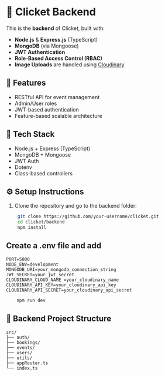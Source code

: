 # 🔧 Clicket Backend

This is the **backend** of Clicket, built with:

- **Node.js** & **Express.js** (TypeScript)
- **MongoDB** (via Mongoose)
- **JWT Authentication**
- **Role-Based Access Control (RBAC)**
- **Image Uploads** are handled using [Cloudinary](https://cloudinary.com/)

## 🚀 Features

- RESTful API for event management
- Admin/User roles
- JWT-based authentication
- Feature-based scalable architecture

## 🧰 Tech Stack

- Node.js + Express (TypeScript)
- MongoDB + Mongoose
- JWT Auth
- Dotenv
- Class-based controllers

## ⚙️ Setup Instructions

1. Clone the repository and go to the backend folder:

   ```bash
    git clone https://github.com/your-username/clicket.git
    cd clicket/backend
    npm install

## Create a .env file and add
```
PORT=5000
NODE_ENV=development
MONGODB_URI=your_mongodb_connection_string
JWT_SECRET=your_jwt_secret
CLOUDINARY_CLOUD_NAME =your_cloudinary_name
CLOUDINARY_API_KEY=your_cloudinary_api_key
CLOUDINARY_API_SECRET=your_cloudinary_api_secret

```
   ```bash
       npm run dev
   ```

## 📁 Backend Project Structure
```
src/
├── auth/
├── bookings/   
├── events/  
├── users/
├── utils/        
├── appRouter.ts        
└── index.ts       
```




